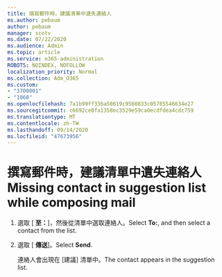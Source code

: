 ```yaml
---
title: 撰寫郵件時，建議清單中遺失連絡人
ms.author: pebaum
author: pebaum
manager: scotv
ms.date: 07/22/2020
ms.audience: Admin
ms.topic: article
ms.service: o365-administration
ROBOTS: NOINDEX, NOFOLLOW
localization_priority: Normal
ms.collection: Adm_O365
ms.custom:
- "3700001"
- "1060"
ms.openlocfilehash: 7a1b99ff336a50619c9560833c05785546634e27
ms.sourcegitcommit: c6692ce0fa1358ec3529e59ca0ecdfdea4cdc759
ms.translationtype: MT
ms.contentlocale: zh-TW
ms.lasthandoff: 09/14/2020
ms.locfileid: "47673956"
---
```

# <a name="missing-contact-in-suggestion-list-while-composing-mail"></a><span data-ttu-id="eafdc-102">撰寫郵件時，建議清單中遺失連絡人</span><span class="sxs-lookup"><span data-stu-id="eafdc-102">Missing contact in suggestion list while composing mail</span></span>

1. <span data-ttu-id="eafdc-103">選取 [ **至：**]，然後從清單中選取連絡人。</span><span class="sxs-lookup"><span data-stu-id="eafdc-103">Select **To:**, and then select a contact from the list.</span></span>
2. <span data-ttu-id="eafdc-104">選取 [ **傳送**]。</span><span class="sxs-lookup"><span data-stu-id="eafdc-104">Select **Send**.</span></span>

    <span data-ttu-id="eafdc-105">連絡人會出現在 [建議] 清單中。</span><span class="sxs-lookup"><span data-stu-id="eafdc-105">The contact appears in the suggestion list.</span></span>